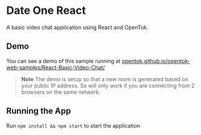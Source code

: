 # Date One React

A basic video chat application using React and OpenTok.

## Demo

You can see a demo of this sample running at [opentok.github.io/opentok-web-samples/React-Basic-Video-Chat/](https://opentok.github.io/opentok-web-samples/React-Basic-Video-Chat/)

> **Note** The demo is setup so that a new room is generated based on your public IP address. So will only work if you are connecting from 2 browsers on the same network.

## Running the App

Run `npm install && npm start` to start the application